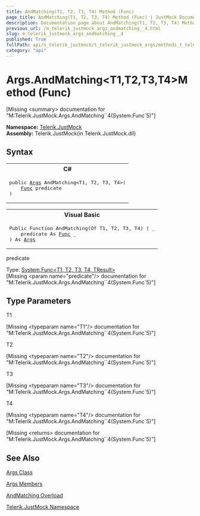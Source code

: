 ```yaml
---
title: AndMatching(T1, T2, T3, T4) Method (Func)
page_title: AndMatching(T1, T2, T3, T4) Method (Func) | JustMock Documentation
description: Documentation page about AndMatching(T1, T2, T3, T4) Method (Func).
previous_url: /m_telerik_justmock_args_andmatching__4.html
slug: m_telerik_justmock_args_andmatching__4
published: True
fullPath: api/n_telerik_justmock/t_telerik_justmock_args/methods_t_telerik_justmock_args/overload_telerik_justmock_args_andmatching/m_telerik_justmock_args_andmatching__4
category: "api"
---
```


# Args.AndMatching&lt;T1,T2,T3,T4&gt;Method (Func)




[Missing &lt;summary&gt; documentation for "M:Telerik.JustMock.Args.AndMatching``4(System.Func`5)"]



 **Namespace:**  [Telerik.JustMock](n_telerik_justmock) <br> **Assembly:** Telerik.JustMock(in Telerik.JustMock.dll)
## Syntax


<div id="syntaxCodeBlocks" class="code"><span codeLanguage="CSharp"><table><tr><th>C#</th></tr><tr><td><pre xml:space="preserve"><span class="keyword">public</span> <a href="T_Telerik_JustMock_Args.html">Args</a> <span class="identifier">AndMatching</span>&lt;T1, T2, T3, T4&gt;(
	<a href="https://msdn2.microsoft.com/en-us/library/bb534303" target="_blank">Func</a> <span class="parameter">predicate</span>
)
</pre></td></tr></table></span><span codeLanguage="VisualBasicDeclaration"><table><tr><th>Visual Basic</th></tr><tr><td><pre xml:space="preserve"><span class="keyword">Public</span> <span class="keyword">Function</span> <span class="identifier">AndMatching</span>(<span class="keyword">Of</span> T1, T2, T3, T4) ( _
	<span class="parameter">predicate</span> <span class="keyword">As</span> <a href="https://msdn2.microsoft.com/en-us/library/bb534303" target="_blank">Func</a> _
) <span class="keyword">As</span> <a href="T_Telerik_JustMock_Args.html">Args</a></pre></td></tr></table></span></div>



predicate<br>


Type: [System.Func&lt;T1, T2, T3, T4, TResult&gt;](bb534303) <br>
[Missing &lt;param name="predicate"/&gt; documentation for "M:Telerik.JustMock.Args.AndMatching``4(System.Func`5)"]




## Type Parameters




T1<br>



[Missing &lt;typeparam name="T1"/&gt; documentation for "M:Telerik.JustMock.Args.AndMatching``4(System.Func`5)"]


T2<br>



[Missing &lt;typeparam name="T2"/&gt; documentation for "M:Telerik.JustMock.Args.AndMatching``4(System.Func`5)"]


T3<br>



[Missing &lt;typeparam name="T3"/&gt; documentation for "M:Telerik.JustMock.Args.AndMatching``4(System.Func`5)"]


T4<br>



[Missing &lt;typeparam name="T4"/&gt; documentation for "M:Telerik.JustMock.Args.AndMatching``4(System.Func`5)"]




[Missing &lt;returns&gt; documentation for "M:Telerik.JustMock.Args.AndMatching``4(System.Func`5)"]


## See Also



 [Args Class](t_telerik_justmock_args) 

 [Args Members](allmembers_t_telerik_justmock_args) 

 [AndMatching Overload](overload_telerik_justmock_args_andmatching) 

 [Telerik.JustMock Namespace](n_telerik_justmock) 



